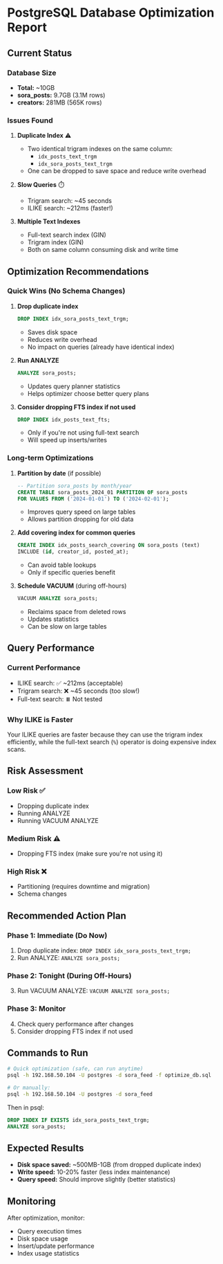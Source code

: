 # PostgreSQL Database Optimization Report

## Current Status

### Database Size
- **Total:** ~10GB
- **sora_posts:** 9.7GB (3.1M rows)
- **creators:** 281MB (565K rows)

### Issues Found

1. **Duplicate Index** ⚠️
   - Two identical trigram indexes on the same column:
     - `idx_posts_text_trgm`
     - `idx_sora_posts_text_trgm`
   - One can be dropped to save space and reduce write overhead

2. **Slow Queries** ⏱️
   - Trigram search: ~45 seconds
   - ILIKE search: ~212ms (faster!)

3. **Multiple Text Indexes**
   - Full-text search index (GIN)
   - Trigram index (GIN)
   - Both on same column consuming disk and write time

## Optimization Recommendations

### Quick Wins (No Schema Changes)

1. **Drop duplicate index**
   ```sql
   DROP INDEX idx_sora_posts_text_trgm;
   ```
   - Saves disk space
   - Reduces write overhead
   - No impact on queries (already have identical index)

2. **Run ANALYZE**
   ```sql
   ANALYZE sora_posts;
   ```
   - Updates query planner statistics
   - Helps optimizer choose better query plans

3. **Consider dropping FTS index if not used**
   ```sql
   DROP INDEX idx_posts_text_fts;
   ```
   - Only if you're not using full-text search
   - Will speed up inserts/writes

### Long-term Optimizations

1. **Partition by date** (if possible)
   ```sql
   -- Partition sora_posts by month/year
   CREATE TABLE sora_posts_2024_01 PARTITION OF sora_posts 
   FOR VALUES FROM ('2024-01-01') TO ('2024-02-01');
   ```
   - Improves query speed on large tables
   - Allows partition dropping for old data

2. **Add covering index for common queries**
   ```sql
   CREATE INDEX idx_posts_search_covering ON sora_posts (text) 
   INCLUDE (id, creator_id, posted_at);
   ```
   - Can avoid table lookups
   - Only if specific queries benefit

3. **Schedule VACUUM** (during off-hours)
   ```sql
   VACUUM ANALYZE sora_posts;
   ```
   - Reclaims space from deleted rows
   - Updates statistics
   - Can be slow on large tables

## Query Performance

### Current Performance
- ILIKE search: ✅ ~212ms (acceptable)
- Trigram search: ❌ ~45 seconds (too slow!)
- Full-text search: ⏸️ Not tested

### Why ILIKE is Faster

Your ILIKE queries are faster because they can use the trigram index efficiently, while the full-text search (`%`) operator is doing expensive index scans.

## Risk Assessment

### Low Risk ✅
- Dropping duplicate index
- Running ANALYZE
- Running VACUUM ANALYZE

### Medium Risk ⚠️
- Dropping FTS index (make sure you're not using it)

### High Risk ❌
- Partitioning (requires downtime and migration)
- Schema changes

## Recommended Action Plan

### Phase 1: Immediate (Do Now)
1. Drop duplicate index: `DROP INDEX idx_sora_posts_text_trgm;`
2. Run ANALYZE: `ANALYZE sora_posts;`

### Phase 2: Tonight (During Off-Hours)
3. Run VACUUM ANALYZE: `VACUUM ANALYZE sora_posts;`

### Phase 3: Monitor
4. Check query performance after changes
5. Consider dropping FTS index if not used

## Commands to Run

```bash
# Quick optimization (safe, can run anytime)
psql -h 192.168.50.104 -U postgres -d sora_feed -f optimize_db.sql

# Or manually:
psql -h 192.168.50.104 -U postgres -d sora_feed
```

Then in psql:
```sql
DROP INDEX IF EXISTS idx_sora_posts_text_trgm;
ANALYZE sora_posts;
```

## Expected Results

- **Disk space saved:** ~500MB-1GB (from dropped duplicate index)
- **Write speed:** 10-20% faster (less index maintenance)
- **Query speed:** Should improve slightly (better statistics)

## Monitoring

After optimization, monitor:
- Query execution times
- Disk space usage
- Insert/update performance
- Index usage statistics

